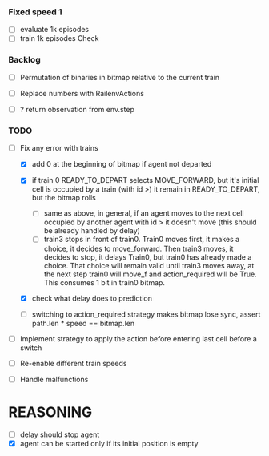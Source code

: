 ### Fixed speed 1
- [ ] evaluate 1k episodes
- [ ] train 1k episodes 
Check 

### Backlog
- [ ] Permutation of binaries in bitmap relative to the current train
- [ ] Replace numbers with RailenvActions
- [ ] ? return observation from env.step


### TODO
- [ ] Fix any error with trains
    - [x] add 0 at the beginning of bitmap if agent not departed
    - [x] if train 0 READY_TO_DEPART selects MOVE_FORWARD, but it's initial cell is occupied by a train (with id >) it remain in READY_TO_DEPART, but the bitmap rolls
        - [ ] same as above, in general, if an agent moves to the next cell occupied by another agent with id > it doesn't move (this should be already handled by delay)
        - [ ] train3 stops in front of train0. Train0 moves first, it makes a choice, it decides to move_forward. Then train3 moves, it decides to stop, it delays Train0, but train0 has already made a choice. That choice will remain valid until train3 moves away, at the next step train0 will move_f and action_required will be True. This consumes 1 bit in train0 bitmap.
    - [x] check what delay does to prediction
    - [ ] switching to action_required strategy makes bitmap lose sync, assert path.len * speed == bitmap.len


- [ ] Implement strategy to apply the action before entering last cell before a switch
- [ ] Re-enable different train speeds
- [ ] Handle malfunctions


# REASONING
- [ ] delay should stop agent
- [x] agent can be started only if its initial position is empty